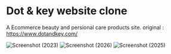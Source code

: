 # Dot & key website clone

A Ecommerce beauty and persional care products site.
  original : https://www.dotandkey.com/
  

  
![Screenshot (2023)](https://user-images.githubusercontent.com/81471355/208062113-f45b5ded-e5c7-441b-a3d0-5979754e0e01.png)
![Screenshot (2026)](https://user-images.githubusercontent.com/81471355/208062209-7aa32c09-21c5-41d0-b143-ef73d93785e0.png)
![Screenshot (2025)](https://user-images.githubusercontent.com/81471355/208062215-57449afa-dc48-4ad1-abe6-6942551c4da1.png)
